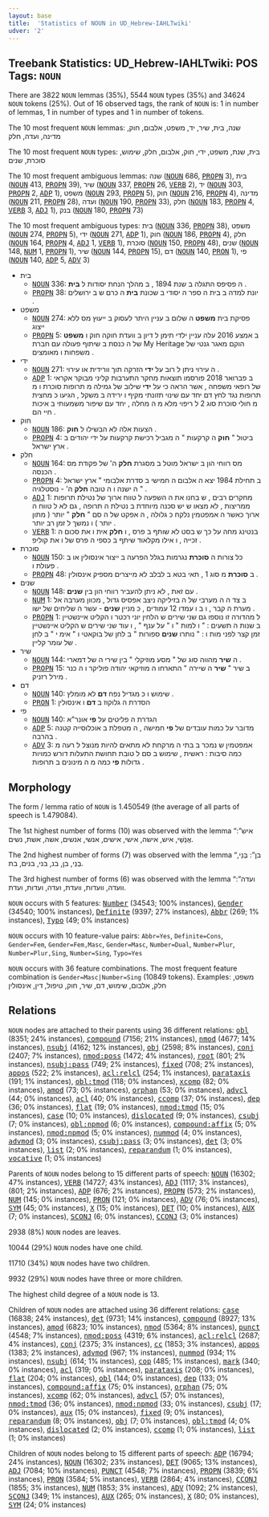 ```yaml
---
layout: base
title:  'Statistics of NOUN in UD_Hebrew-IAHLTwiki'
udver: '2'
---
```


## Treebank Statistics: UD_Hebrew-IAHLTwiki: POS Tags: `NOUN`

There are 3822 `NOUN` lemmas (35%), 5544 `NOUN` types (35%) and 34624 `NOUN` tokens (25%).
Out of 16 observed tags, the rank of `NOUN` is: 1 in number of lemmas, 1 in number of types and 1 in number of tokens.

The 10 most frequent `NOUN` lemmas: שנה, בית, שיר, יד, משפט, אלבום, חוק, מדינה, ועדה, חלק

The 10 most frequent `NOUN` types:  בית, שנת, משפט, ידי, חוק, אלבום, חלק, שימוש, סוכרת, שנים

The 10 most frequent ambiguous lemmas: שנה (<tt><a href="he_iahltwiki-pos-NOUN.html">NOUN</a></tt> 686, <tt><a href="he_iahltwiki-pos-PROPN.html">PROPN</a></tt> 3), בית (<tt><a href="he_iahltwiki-pos-NOUN.html">NOUN</a></tt> 413, <tt><a href="he_iahltwiki-pos-PROPN.html">PROPN</a></tt> 39), שיר (<tt><a href="he_iahltwiki-pos-NOUN.html">NOUN</a></tt> 337, <tt><a href="he_iahltwiki-pos-PROPN.html">PROPN</a></tt> 26, <tt><a href="he_iahltwiki-pos-VERB.html">VERB</a></tt> 2), יד (<tt><a href="he_iahltwiki-pos-NOUN.html">NOUN</a></tt> 303, <tt><a href="he_iahltwiki-pos-PROPN.html">PROPN</a></tt> 2, <tt><a href="he_iahltwiki-pos-ADP.html">ADP</a></tt> 1), משפט (<tt><a href="he_iahltwiki-pos-NOUN.html">NOUN</a></tt> 293, <tt><a href="he_iahltwiki-pos-PROPN.html">PROPN</a></tt> 5), חוק (<tt><a href="he_iahltwiki-pos-NOUN.html">NOUN</a></tt> 216, <tt><a href="he_iahltwiki-pos-PROPN.html">PROPN</a></tt> 4), מדינה (<tt><a href="he_iahltwiki-pos-NOUN.html">NOUN</a></tt> 211, <tt><a href="he_iahltwiki-pos-PROPN.html">PROPN</a></tt> 28), ועדה (<tt><a href="he_iahltwiki-pos-NOUN.html">NOUN</a></tt> 190, <tt><a href="he_iahltwiki-pos-PROPN.html">PROPN</a></tt> 33), חלק (<tt><a href="he_iahltwiki-pos-NOUN.html">NOUN</a></tt> 183, <tt><a href="he_iahltwiki-pos-PROPN.html">PROPN</a></tt> 4, <tt><a href="he_iahltwiki-pos-VERB.html">VERB</a></tt> 3, <tt><a href="he_iahltwiki-pos-ADJ.html">ADJ</a></tt> 1), בנק (<tt><a href="he_iahltwiki-pos-NOUN.html">NOUN</a></tt> 180, <tt><a href="he_iahltwiki-pos-PROPN.html">PROPN</a></tt> 73)

The 10 most frequent ambiguous types:  בית (<tt><a href="he_iahltwiki-pos-NOUN.html">NOUN</a></tt> 336, <tt><a href="he_iahltwiki-pos-PROPN.html">PROPN</a></tt> 38), משפט (<tt><a href="he_iahltwiki-pos-NOUN.html">NOUN</a></tt> 274, <tt><a href="he_iahltwiki-pos-PROPN.html">PROPN</a></tt> 5), ידי (<tt><a href="he_iahltwiki-pos-NOUN.html">NOUN</a></tt> 271, <tt><a href="he_iahltwiki-pos-ADP.html">ADP</a></tt> 1), חוק (<tt><a href="he_iahltwiki-pos-NOUN.html">NOUN</a></tt> 186, <tt><a href="he_iahltwiki-pos-PROPN.html">PROPN</a></tt> 4), חלק (<tt><a href="he_iahltwiki-pos-NOUN.html">NOUN</a></tt> 164, <tt><a href="he_iahltwiki-pos-PROPN.html">PROPN</a></tt> 4, <tt><a href="he_iahltwiki-pos-ADJ.html">ADJ</a></tt> 1, <tt><a href="he_iahltwiki-pos-VERB.html">VERB</a></tt> 1), סוכרת (<tt><a href="he_iahltwiki-pos-NOUN.html">NOUN</a></tt> 150, <tt><a href="he_iahltwiki-pos-PROPN.html">PROPN</a></tt> 48), שנים (<tt><a href="he_iahltwiki-pos-NOUN.html">NOUN</a></tt> 148, <tt><a href="he_iahltwiki-pos-NUM.html">NUM</a></tt> 1, <tt><a href="he_iahltwiki-pos-PROPN.html">PROPN</a></tt> 1), שיר (<tt><a href="he_iahltwiki-pos-NOUN.html">NOUN</a></tt> 144, <tt><a href="he_iahltwiki-pos-PROPN.html">PROPN</a></tt> 15), דם (<tt><a href="he_iahltwiki-pos-NOUN.html">NOUN</a></tt> 140, <tt><a href="he_iahltwiki-pos-PRON.html">PRON</a></tt> 1), פי (<tt><a href="he_iahltwiki-pos-NOUN.html">NOUN</a></tt> 140, <tt><a href="he_iahltwiki-pos-ADP.html">ADP</a></tt> 5, <tt><a href="he_iahltwiki-pos-ADV.html">ADV</a></tt> 3)


* בית
  * <tt><a href="he_iahltwiki-pos-NOUN.html">NOUN</a></tt> 336: ה פסיפס התגלה ב שנת 1894 , ב מהלך הנחת יסודות ל <b>בית</b> .
  * <tt><a href="he_iahltwiki-pos-PROPN.html">PROPN</a></tt> 38: יונת למדה ב בית ה ספר ה יסודי ב שכונת <b>בית</b> ה כרם ש ב ירושלים .
* משפט
  * <tt><a href="he_iahltwiki-pos-NOUN.html">NOUN</a></tt> 274: פסיקת בית <b>משפט</b> ה שלום ב עניין היתר לעסוק ב ייעוץ מס ללא ייצוג
  * <tt><a href="he_iahltwiki-pos-PROPN.html">PROPN</a></tt> 5: ב אמצע 2016 עלה עניין ילדי תימן ל דיון ב וועדת חוקה חוק ו <b>משפט</b> של ה כנסת ב שיתוף פעולה עם חברת My Heritage הוקם מאגר גנטי של משפחות ו מאומצים .
* ידי
  * <tt><a href="he_iahltwiki-pos-NOUN.html">NOUN</a></tt> 271: ה עירוי ניתן ל רוב על <b>ידי</b> הזרקה תוך וורידית או עירוי .
  * <tt><a href="he_iahltwiki-pos-ADP.html">ADP</a></tt> 1: ב פברואר 2018 פורסמו תוצאות מחקר התערבות קליני מבוקר אקראי של רופאי משפחה , אשר הראה כי על <b>ידי</b> שילוב של גמילה מ תרופות סוכרת ו מ תרופות נגד לחץ דם יחד עם שינוי תזונתי מקיף ו ירידה ב משקל , הגיעו כ מחצית מ חולי סוכרת סוג 2 ל ריפוי מלא מ ה מחלה , יחד עם שיפור משמעותי ב איכות חיי הם .
* חוק
  * <tt><a href="he_iahltwiki-pos-NOUN.html">NOUN</a></tt> 186: הצעות אלה לא הבשילו ל <b>חוק</b> .
  * <tt><a href="he_iahltwiki-pos-PROPN.html">PROPN</a></tt> 4: ביטול " <b>חוק</b> ה קרקעות " ה מגביל רכישת קרקעות על ידי יהודים ב ארץ ישראל .
* חלק
  * <tt><a href="he_iahltwiki-pos-NOUN.html">NOUN</a></tt> 164: מס רווחי הון ב ישראל מוטל ב מסגרת <b>חלק</b> ה' של פקודת מס הכנסה .
  * <tt><a href="he_iahltwiki-pos-PROPN.html">PROPN</a></tt> 4: ב תחילת 1984 יצא ה אלבום ה חמישי ב סדרת אלבומי " ארץ ישראל ה ישנה ו ה טובה <b>חלק</b> ה' - נוסטלגיה " .
  * <tt><a href="he_iahltwiki-pos-ADJ.html">ADJ</a></tt> 1: מחקרים רבים , ש בחנו את ה השפעה ל טווח ארוך של נטילת תרופות ממריצות , לא מצאו ש יש סכנה מיוחדת ב נטילת ה תרופה , גם לא ל טווח ה ארוך כאשר ה אמפטמין נלקח כ גלולה , ה אפקט של ה סם " <b>חלק</b> " יותר ( מתון יותר ) ו נמשך ל זמן רב יותר .
  * <tt><a href="he_iahltwiki-pos-VERB.html">VERB</a></tt> 1: בנטינג מחה על כך ש בסט לא שותף ב פרס , ו <b>חלק</b> אית ו את סכום ה זכייה , ו אילו מקלאוד שיתף ב כספי ה פרס של ו את קוליפ .
* סוכרת
  * <tt><a href="he_iahltwiki-pos-NOUN.html">NOUN</a></tt> 150: כל צורות ה <b>סוכרת</b> נגרמות בגלל הפרעה ב ייצור אינסולין או ב פעולת ו .
  * <tt><a href="he_iahltwiki-pos-PROPN.html">PROPN</a></tt> 48: ב <b>סוכרת</b> מ סוג 1 , תאי בטא ב לבלב לא מייצרים מספיק אינסולין .
* שנים
  * <tt><a href="he_iahltwiki-pos-NOUN.html">NOUN</a></tt> 148: עם זאת , לא ניתן להעביר רווחי הון בין <b>שנים</b> .
  * <tt><a href="he_iahltwiki-pos-NUM.html">NUM</a></tt> 1: ב צד ה ה מערבי של ה בזיליקה ניצב אפסיס גדול , מכוון מערבה אל מערת ה קבר , ו ב ו עמדו 12 עמודים , כ מניין <b>שנים</b> - עשר ה שליחים של ישו .
  * <tt><a href="he_iahltwiki-pos-PROPN.html">PROPN</a></tt> 1: ל מהדורה זו נוספו גם שני שירים ש הלחין יוני רכטר ו הקליט איינשטיין ב שנות ה תשעים : " ו למות " ו " על ענף " , ו עוד שני שירים ש הקליט איינשטיין זמן קצר לפני מות ו : " נותרו <b>שנים</b> ספורות " ב לחן של בוקאטי ו " אימ י " ב לחן של עומר קליין .
* שיר
  * <tt><a href="he_iahltwiki-pos-NOUN.html">NOUN</a></tt> 144: ה <b>שיר</b> מהווה סוג של " מסע מוזיקלי " בין שירי ה של דמארי .
  * <tt><a href="he_iahltwiki-pos-PROPN.html">PROPN</a></tt> 15: ב שיר " <b>שיר</b> ה שיירה " התארחו ה מוזיקאי יהודה פוליקר ו ה כנר מירל רזניק .
* דם
  * <tt><a href="he_iahltwiki-pos-NOUN.html">NOUN</a></tt> 140: שימוש ו כ מגדיל נפח <b>דם</b> לא מומלץ .
  * <tt><a href="he_iahltwiki-pos-PRON.html">PRON</a></tt> 1: הסדרת ה גלוקוז ב <b>דם</b> ו אינסולין
* פי
  * <tt><a href="he_iahltwiki-pos-NOUN.html">NOUN</a></tt> 140: הגדרת ה פליטים על <b>פי</b> אונר"א
  * <tt><a href="he_iahltwiki-pos-ADP.html">ADP</a></tt> 5: מדובר על כמות עובדים של <b>פי</b> חמישה , ה מטפלת ב אוכלוסייה קטנה בהרבה .
  * <tt><a href="he_iahltwiki-pos-ADV.html">ADV</a></tt> 3: אמפטמין ש נמכר ב בתי ה מרקחת לא מתאים להיות מנוצל ל רעה מ כמה סיבות : ראשית , שימוש ב סם ל טובת תחושת התעלות דורש כמויות גדולות <b>פי</b> כמה מ ה מינונים ב תרופות .

## Morphology

The form / lemma ratio of `NOUN` is 1.450549 (the average of all parts of speech is 1.479084).

The 1st highest number of forms (10) was observed with the lemma “איש”: אֲנָשָׁי, איש, אישה, אישי, אישים, אנשי, אנשים, אשה, אשת, נשים.

The 2nd highest number of forms (7) was observed with the lemma “בן”: בְּנֵי, בְנֵי, בן, בנ, בני, בנים, בת.

The 3rd highest number of forms (6) was observed with the lemma “ועדה”: וועדה, וועדות, וועדת, ועדה, ועדות, ועדת.

`NOUN` occurs with 5 features: <tt><a href="he_iahltwiki-feat-Number.html">Number</a></tt> (34543; 100% instances), <tt><a href="he_iahltwiki-feat-Gender.html">Gender</a></tt> (34540; 100% instances), <tt><a href="he_iahltwiki-feat-Definite.html">Definite</a></tt> (9397; 27% instances), <tt><a href="he_iahltwiki-feat-Abbr.html">Abbr</a></tt> (269; 1% instances), <tt><a href="he_iahltwiki-feat-Typo.html">Typo</a></tt> (49; 0% instances)

`NOUN` occurs with 10 feature-value pairs: `Abbr=Yes`, `Definite=Cons`, `Gender=Fem`, `Gender=Fem,Masc`, `Gender=Masc`, `Number=Dual`, `Number=Plur`, `Number=Plur,Sing`, `Number=Sing`, `Typo=Yes`

`NOUN` occurs with 36 feature combinations.
The most frequent feature combination is `Gender=Masc|Number=Sing` (10849 tokens).
Examples: משפט, חלק, אלבום, שימוש, דם, שיר, חוק, טיפול, דין, אינסולין


## Relations

`NOUN` nodes are attached to their parents using 36 different relations: <tt><a href="he_iahltwiki-dep-obl.html">obl</a></tt> (8351; 24% instances), <tt><a href="he_iahltwiki-dep-compound.html">compound</a></tt> (7156; 21% instances), <tt><a href="he_iahltwiki-dep-nmod.html">nmod</a></tt> (4677; 14% instances), <tt><a href="he_iahltwiki-dep-nsubj.html">nsubj</a></tt> (4162; 12% instances), <tt><a href="he_iahltwiki-dep-obj.html">obj</a></tt> (2598; 8% instances), <tt><a href="he_iahltwiki-dep-conj.html">conj</a></tt> (2407; 7% instances), <tt><a href="he_iahltwiki-dep-nmod-poss.html">nmod:poss</a></tt> (1472; 4% instances), <tt><a href="he_iahltwiki-dep-root.html">root</a></tt> (801; 2% instances), <tt><a href="he_iahltwiki-dep-nsubj-pass.html">nsubj:pass</a></tt> (749; 2% instances), <tt><a href="he_iahltwiki-dep-fixed.html">fixed</a></tt> (708; 2% instances), <tt><a href="he_iahltwiki-dep-appos.html">appos</a></tt> (522; 2% instances), <tt><a href="he_iahltwiki-dep-acl-relcl.html">acl:relcl</a></tt> (254; 1% instances), <tt><a href="he_iahltwiki-dep-parataxis.html">parataxis</a></tt> (191; 1% instances), <tt><a href="he_iahltwiki-dep-obl-tmod.html">obl:tmod</a></tt> (118; 0% instances), <tt><a href="he_iahltwiki-dep-xcomp.html">xcomp</a></tt> (82; 0% instances), <tt><a href="he_iahltwiki-dep-amod.html">amod</a></tt> (73; 0% instances), <tt><a href="he_iahltwiki-dep-orphan.html">orphan</a></tt> (53; 0% instances), <tt><a href="he_iahltwiki-dep-advcl.html">advcl</a></tt> (44; 0% instances), <tt><a href="he_iahltwiki-dep-acl.html">acl</a></tt> (40; 0% instances), <tt><a href="he_iahltwiki-dep-ccomp.html">ccomp</a></tt> (37; 0% instances), <tt><a href="he_iahltwiki-dep-dep.html">dep</a></tt> (36; 0% instances), <tt><a href="he_iahltwiki-dep-flat.html">flat</a></tt> (19; 0% instances), <tt><a href="he_iahltwiki-dep-nmod-tmod.html">nmod:tmod</a></tt> (15; 0% instances), <tt><a href="he_iahltwiki-dep-case.html">case</a></tt> (10; 0% instances), <tt><a href="he_iahltwiki-dep-dislocated.html">dislocated</a></tt> (9; 0% instances), <tt><a href="he_iahltwiki-dep-csubj.html">csubj</a></tt> (7; 0% instances), <tt><a href="he_iahltwiki-dep-obl-npmod.html">obl:npmod</a></tt> (6; 0% instances), <tt><a href="he_iahltwiki-dep-compound-affix.html">compound:affix</a></tt> (5; 0% instances), <tt><a href="he_iahltwiki-dep-nmod-npmod.html">nmod:npmod</a></tt> (5; 0% instances), <tt><a href="he_iahltwiki-dep-nummod.html">nummod</a></tt> (4; 0% instances), <tt><a href="he_iahltwiki-dep-advmod.html">advmod</a></tt> (3; 0% instances), <tt><a href="he_iahltwiki-dep-csubj-pass.html">csubj:pass</a></tt> (3; 0% instances), <tt><a href="he_iahltwiki-dep-det.html">det</a></tt> (3; 0% instances), <tt><a href="he_iahltwiki-dep-list.html">list</a></tt> (2; 0% instances), <tt><a href="he_iahltwiki-dep-reparandum.html">reparandum</a></tt> (1; 0% instances), <tt><a href="he_iahltwiki-dep-vocative.html">vocative</a></tt> (1; 0% instances)

Parents of `NOUN` nodes belong to 15 different parts of speech: <tt><a href="he_iahltwiki-pos-NOUN.html">NOUN</a></tt> (16302; 47% instances), <tt><a href="he_iahltwiki-pos-VERB.html">VERB</a></tt> (14727; 43% instances), <tt><a href="he_iahltwiki-pos-ADJ.html">ADJ</a></tt> (1117; 3% instances),  (801; 2% instances), <tt><a href="he_iahltwiki-pos-ADP.html">ADP</a></tt> (676; 2% instances), <tt><a href="he_iahltwiki-pos-PROPN.html">PROPN</a></tt> (573; 2% instances), <tt><a href="he_iahltwiki-pos-NUM.html">NUM</a></tt> (145; 0% instances), <tt><a href="he_iahltwiki-pos-PRON.html">PRON</a></tt> (121; 0% instances), <tt><a href="he_iahltwiki-pos-ADV.html">ADV</a></tt> (76; 0% instances), <tt><a href="he_iahltwiki-pos-SYM.html">SYM</a></tt> (45; 0% instances), <tt><a href="he_iahltwiki-pos-X.html">X</a></tt> (15; 0% instances), <tt><a href="he_iahltwiki-pos-DET.html">DET</a></tt> (10; 0% instances), <tt><a href="he_iahltwiki-pos-AUX.html">AUX</a></tt> (7; 0% instances), <tt><a href="he_iahltwiki-pos-SCONJ.html">SCONJ</a></tt> (6; 0% instances), <tt><a href="he_iahltwiki-pos-CCONJ.html">CCONJ</a></tt> (3; 0% instances)

2938 (8%) `NOUN` nodes are leaves.

10044 (29%) `NOUN` nodes have one child.

11710 (34%) `NOUN` nodes have two children.

9932 (29%) `NOUN` nodes have three or more children.

The highest child degree of a `NOUN` node is 13.

Children of `NOUN` nodes are attached using 36 different relations: <tt><a href="he_iahltwiki-dep-case.html">case</a></tt> (16838; 24% instances), <tt><a href="he_iahltwiki-dep-det.html">det</a></tt> (9731; 14% instances), <tt><a href="he_iahltwiki-dep-compound.html">compound</a></tt> (8927; 13% instances), <tt><a href="he_iahltwiki-dep-amod.html">amod</a></tt> (6823; 10% instances), <tt><a href="he_iahltwiki-dep-nmod.html">nmod</a></tt> (5364; 8% instances), <tt><a href="he_iahltwiki-dep-punct.html">punct</a></tt> (4548; 7% instances), <tt><a href="he_iahltwiki-dep-nmod-poss.html">nmod:poss</a></tt> (4319; 6% instances), <tt><a href="he_iahltwiki-dep-acl-relcl.html">acl:relcl</a></tt> (2687; 4% instances), <tt><a href="he_iahltwiki-dep-conj.html">conj</a></tt> (2375; 3% instances), <tt><a href="he_iahltwiki-dep-cc.html">cc</a></tt> (1853; 3% instances), <tt><a href="he_iahltwiki-dep-appos.html">appos</a></tt> (1383; 2% instances), <tt><a href="he_iahltwiki-dep-advmod.html">advmod</a></tt> (967; 1% instances), <tt><a href="he_iahltwiki-dep-nummod.html">nummod</a></tt> (934; 1% instances), <tt><a href="he_iahltwiki-dep-nsubj.html">nsubj</a></tt> (614; 1% instances), <tt><a href="he_iahltwiki-dep-cop.html">cop</a></tt> (485; 1% instances), <tt><a href="he_iahltwiki-dep-mark.html">mark</a></tt> (340; 0% instances), <tt><a href="he_iahltwiki-dep-acl.html">acl</a></tt> (319; 0% instances), <tt><a href="he_iahltwiki-dep-parataxis.html">parataxis</a></tt> (208; 0% instances), <tt><a href="he_iahltwiki-dep-flat.html">flat</a></tt> (204; 0% instances), <tt><a href="he_iahltwiki-dep-obl.html">obl</a></tt> (144; 0% instances), <tt><a href="he_iahltwiki-dep-dep.html">dep</a></tt> (133; 0% instances), <tt><a href="he_iahltwiki-dep-compound-affix.html">compound:affix</a></tt> (75; 0% instances), <tt><a href="he_iahltwiki-dep-orphan.html">orphan</a></tt> (75; 0% instances), <tt><a href="he_iahltwiki-dep-xcomp.html">xcomp</a></tt> (62; 0% instances), <tt><a href="he_iahltwiki-dep-advcl.html">advcl</a></tt> (57; 0% instances), <tt><a href="he_iahltwiki-dep-nmod-tmod.html">nmod:tmod</a></tt> (36; 0% instances), <tt><a href="he_iahltwiki-dep-nmod-npmod.html">nmod:npmod</a></tt> (33; 0% instances), <tt><a href="he_iahltwiki-dep-csubj.html">csubj</a></tt> (17; 0% instances), <tt><a href="he_iahltwiki-dep-aux.html">aux</a></tt> (15; 0% instances), <tt><a href="he_iahltwiki-dep-fixed.html">fixed</a></tt> (9; 0% instances), <tt><a href="he_iahltwiki-dep-reparandum.html">reparandum</a></tt> (8; 0% instances), <tt><a href="he_iahltwiki-dep-obj.html">obj</a></tt> (7; 0% instances), <tt><a href="he_iahltwiki-dep-obl-tmod.html">obl:tmod</a></tt> (4; 0% instances), <tt><a href="he_iahltwiki-dep-dislocated.html">dislocated</a></tt> (2; 0% instances), <tt><a href="he_iahltwiki-dep-ccomp.html">ccomp</a></tt> (1; 0% instances), <tt><a href="he_iahltwiki-dep-list.html">list</a></tt> (1; 0% instances)

Children of `NOUN` nodes belong to 15 different parts of speech: <tt><a href="he_iahltwiki-pos-ADP.html">ADP</a></tt> (16794; 24% instances), <tt><a href="he_iahltwiki-pos-NOUN.html">NOUN</a></tt> (16302; 23% instances), <tt><a href="he_iahltwiki-pos-DET.html">DET</a></tt> (9065; 13% instances), <tt><a href="he_iahltwiki-pos-ADJ.html">ADJ</a></tt> (7084; 10% instances), <tt><a href="he_iahltwiki-pos-PUNCT.html">PUNCT</a></tt> (4548; 7% instances), <tt><a href="he_iahltwiki-pos-PROPN.html">PROPN</a></tt> (3839; 6% instances), <tt><a href="he_iahltwiki-pos-PRON.html">PRON</a></tt> (3584; 5% instances), <tt><a href="he_iahltwiki-pos-VERB.html">VERB</a></tt> (2864; 4% instances), <tt><a href="he_iahltwiki-pos-CCONJ.html">CCONJ</a></tt> (1855; 3% instances), <tt><a href="he_iahltwiki-pos-NUM.html">NUM</a></tt> (1853; 3% instances), <tt><a href="he_iahltwiki-pos-ADV.html">ADV</a></tt> (1092; 2% instances), <tt><a href="he_iahltwiki-pos-SCONJ.html">SCONJ</a></tt> (349; 1% instances), <tt><a href="he_iahltwiki-pos-AUX.html">AUX</a></tt> (265; 0% instances), <tt><a href="he_iahltwiki-pos-X.html">X</a></tt> (80; 0% instances), <tt><a href="he_iahltwiki-pos-SYM.html">SYM</a></tt> (24; 0% instances)


